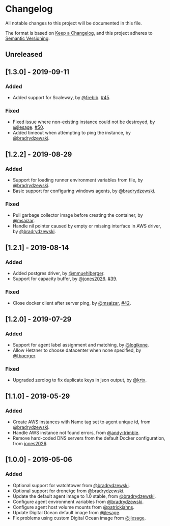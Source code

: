 # Changelog
All notable changes to this project will be documented in this file.

The format is based on [Keep a Changelog](https://keepachangelog.com/en/1.0.0/),
and this project adheres to [Semantic Versioning](https://semver.org/spec/v2.0.0.html).

## Unreleased

## [1.3.0] - 2019-09-11
### Added

- Added support for Scaleway, by [@frebib](https://github.com/frebib). [#45](https://github.com/drone/autoscaler/pull/45).

### Fixed

- Fixed issue where non-existing instance could not be destroyed, by [@jlesage](https://github.com/jlesage). [#50](https://github.com/drone/autoscaler/pull/50).
- Added timeout when attempting to ping the instance, by [@bradrydzewski](https://github.com/bradrydzewski).

## [1.2.2] - 2019-08-29
### Added

- Support for loading runner environment variables from file, by [@bradrydzewski](https://github.com/bradrydzewski).
- Basic support for configuring windows agents, by [@bradrydzewski](https://github.com/bradrydzewski).

### Fixed

- Pull garbage collector image before creating the container, by [@msaizar](https://github.com/msaizar).
- Handle nil pointer caused by empty or missing interface in AWS driver, by [@bradrydzewski](https://github.com/bradrydzewski).

## [1.2.1] - 2019-08-14
### Added

- Added postgres driver, by [@mmuehlberger](https://github.com/mmuehlberger).
- Support for capacity buffer, by [@jones2026](https://github.com/jones2026). [#39](https://github.com/drone/autoscaler/pull/39).

### Fixed

- Close docker client after server ping, by [@msaizar](https://github.com/msaizar), [#42](https://github.com/drone/autoscaler/pull/42).

## [1.2.0] - 2019-07-29
### Added

- Support for agent label assignment and matching, by [@logikone](https://github.com/logikone).
- Allow Hetzner to choose datacenter when none specified, by [@tboerger](https://github.com/tboerger).

### Fixed

- Upgraded zerolog to fix duplicate keys in json output, by [@krtx](https://github.com/krtx).

## [1.1.0] - 2019-05-29
### Added

- Create AWS instances with Name tag set to agent unique id, from [@bradrydzewski](https://github.com/bradrydzewski).
- Handle AWS instance not found errors, from [@andy-trimble](https://github.com/andy-trimble).
- Remove hard-coded DNS servers from the default Docker configuration, from [jones2026](https://github.com/jones2026).

## [1.0.0] - 2019-05-06
### Added

- Optional support for watchtower from [@bradrydzewski](https://github.com/bradrydzewski).
- Optional support for drone/gc from [@bradrydzewski](https://github.com/bradrydzewski). 
- Update the default agent image to 1.0 stable, from [@bradrydzewski](https://github.com/bradrydzewski).
- Configure agent environment variables from [@bradrydzewski](https://github.com/bradrydzewski).
- Configure agent host volume mounts from [@patrickjahns](https://github.com/patrickjahns).
- Update Digital Ocean default image from [@jlesage](https://github.com/jlesage).
- Fix problems using custom Digital Ocean image from [@jlesage](https://github.com/jlesage).
